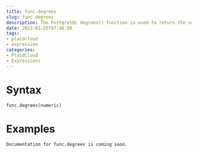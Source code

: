 ```yaml
---
title: func.degrees
slug: func-degrees
description: The PostgreSQL degrees() function is used to return the values in degrees from radian as specified in the argument.
date: 2022-01-25T07:40:00
tags:
- plaidcloud
- expression
categories:
- PlaidCloud
- Expressions
---
```



# Syntax



```
func.degrees(numeric)
```


# Examples



```
Documentation for func.degrees is coming soon.
```
